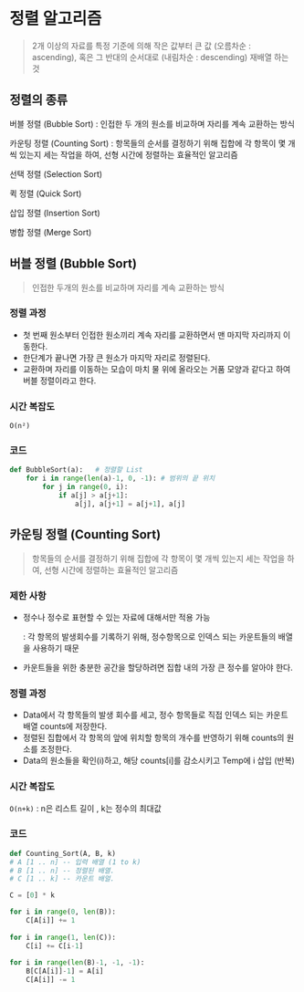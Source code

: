 # 정렬 알고리즘

> 2개 이상의 자료를 특정 기준에 의해 작은 값부터 큰 값 (오름차순 : ascending), 혹은 그 반대의 순서대로 (내림차순 : descending) 재배열 하는 것

## 정렬의 종류

버블 정렬 (Bubble Sort) : 인접한 두 개의 원소를 비교하며 자리를 계속 교환하는 방식

카운팅 정렬 (Counting Sort) : 항목들의 순서를 결정하기 위해 집합에 각 항목이 몇 개씩 있는지 세는 작업을 하여, 선형 시간에 정렬하는 효율적인 알고리즘

선택 정렬 (Selection Sort)

퀵 정렬 (Quick Sort)

삽입 정렬 (Insertion Sort)

병합 정렬 (Merge Sort)

## 버블 정렬 (Bubble Sort)

> 인접한 두개의 원소를 비교하며 자리를 계속 교환하는 방식

### 정렬 과정

- 첫 번째 원소부터 인접한 원소끼리 계속 자리를 교환하면서 맨 마지막 자리까지 이동한다.
- 한단계가 끝나면 가장 큰 원소가 마지막 자리로 정렬된다.
- 교환하며 자리를 이동하는 모습이 마치 물 위에 올라오는 거품 모양과 같다고 하여 버블 정렬이라고 한다.

### 시간 복잡도

`O(n²)`

### 코드

```python
def BubbleSort(a):   # 정렬할 List
	for i in range(len(a)-1, 0, -1): # 범위의 끝 위치
		for j in range(0, i):
			if a[j] > a[j+1]:
				a[j], a[j+1] = a[j+1], a[j]
```



## 카운팅 정렬 (Counting Sort)

> 항목들의 순서를 결정하기 위해 집합에 각 항목이 몇 개씩 있는지 세는 작업을 하여, 선형 시간에 정렬하는 효율적인 알고리즘

### 제한  사항

- 정수나 정수로 표현할 수 있는 자료에 대해서만 적용 가능

  : 각 항목의 발생회수를 기록하기 위해, 정수항목으로 인덱스 되는 카운트들의 배열을 사용하기 때문

- 카운트들을 위한 충분한 공간을 할당하려면 집합 내의 가장 큰 정수를 알아야 한다.

### 정렬 과정

- Data에서 각 항목들의 발생 회수를 세고, 정수 항목들로 직접 인덱스 되는 카운트 배열 counts에 저장한다.
- 정렬된 집합에서 각 항목의 앞에 위치할 항목의 개수를 반영하기 위해 counts의 원소를 조정한다.
- Data의 원소들을 확인(i)하고, 해당 counts[i]를 감소시키고 Temp에 i 삽입 (반복)

### 시간 복잡도

`O(n+k)` : n은 리스트 길이 , k는 정수의 최대값

### 코드

```python
def Counting_Sort(A, B, k)
# A [1 .. n] -- 입력 배열 (1 to k)
# B [1 .. n] -- 정렬된 배열.
# C [1 .. k] -- 카운트 배얼.

C = [0] * k

for i in range(0, len(B)):
	C[A[i]] += 1
	
for i in range(1, len(C)):
	C[i] += C[i-1]
	
for i in range(len(B)-1, -1, -1):
	B[C[A[i]]-1] = A[i]
	C[A[i]] -= 1
```

